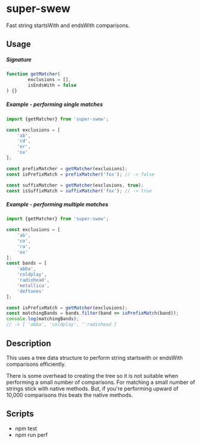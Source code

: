 # super-swew

Fast string startsWith and endsWith comparisons.

## Usage

##### Signature
```javascript
function getMatcher(
		exclusions = [],
		isEndsWith = false
) {}
```

##### Example - performing single matches
```javascript
import {getMatcher} from 'super-swew';

const exclusions = [
    'ab',
    'cd',
    'er',
    'ox'
];

const prefixMatcher = getMatcher(exclusions);
const isPrefixMatch = prefixMatcher('fox'); // -> false

const suffixMatcher = getMatcher(exclusions, true);
const isSuffixMatch = suffixMatcher('fox'); // -> true
```

##### Example - performing multiple matches
```javascript
import {getMatcher} from 'super-swew';

const exclusions = [
    'ab',
    'co',
    'ra',
    'ox'
];
const bands = [
    'abba',
    'coldplay',
    'radiohead',
    'metallica',
    'deftones'
];

const isPrefixMatch = getMatcher(exclusions);
const matchingBands = bands.filter(band => isPrefixMatch(band));
console.log(matchingBands);
// -> [ 'abba', 'coldplay', ''radiohead ]
```

## Description

This uses a tree data structure to perform string startswith or endsWith comparisons efficiently.

There is some overhead to creating the tree so it is not suitable when performing a small number of comparisons.  For matching a small number of strings stick with native methods.  But, if you're performing upward of 10,000 comparisons this beats the native methods.

## Scripts

* npm test
* npm run perf

